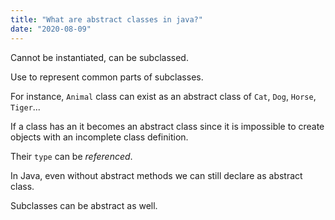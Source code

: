 ```yaml
---
title: "What are abstract classes in java?"
date: "2020-08-09"
---
```


Cannot be instantiated, can be subclassed.

Use to represent common parts of subclasses.

For instance, `Animal` class can exist as an abstract class of `Cat`, `Dog`, `Horse`, `Tiger`...

If a class has an <c21c73c7> it becomes an abstract class since it is impossible to create objects with an incomplete class definition.

Their `type` can be *referenced*.

In Java, even without abstract methods we can still declare as abstract class.

Subclasses can be abstract as well.
